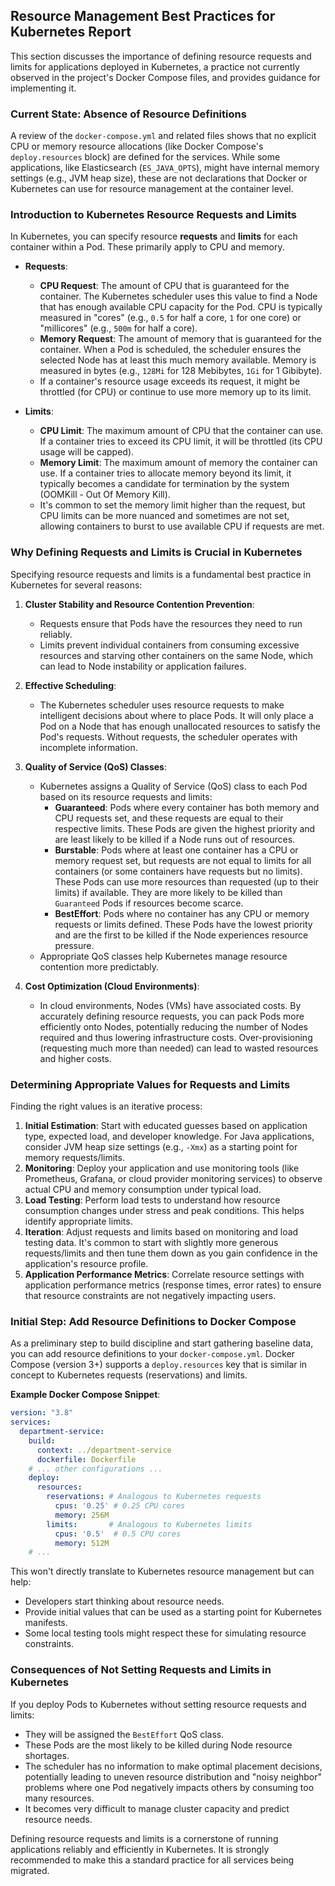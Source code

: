 ## Resource Management Best Practices for Kubernetes Report

This section discusses the importance of defining resource requests and limits for applications deployed in Kubernetes, a practice not currently observed in the project's Docker Compose files, and provides guidance for implementing it.

### Current State: Absence of Resource Definitions

A review of the `docker-compose.yml` and related files shows that no explicit CPU or memory resource allocations (like Docker Compose's `deploy.resources` block) are defined for the services. While some applications, like Elasticsearch (`ES_JAVA_OPTS`), might have internal memory settings (e.g., JVM heap size), these are not declarations that Docker or Kubernetes can use for resource management at the container level.

### Introduction to Kubernetes Resource Requests and Limits

In Kubernetes, you can specify resource **requests** and **limits** for each container within a Pod. These primarily apply to CPU and memory.

*   **Requests**:
    *   **CPU Request**: The amount of CPU that is guaranteed for the container. The Kubernetes scheduler uses this value to find a Node that has enough available CPU capacity for the Pod. CPU is typically measured in "cores" (e.g., `0.5` for half a core, `1` for one core) or "millicores" (e.g., `500m` for half a core).
    *   **Memory Request**: The amount of memory that is guaranteed for the container. When a Pod is scheduled, the scheduler ensures the selected Node has at least this much memory available. Memory is measured in bytes (e.g., `128Mi` for 128 Mebibytes, `1Gi` for 1 Gibibyte).
    *   If a container's resource usage exceeds its request, it might be throttled (for CPU) or continue to use more memory up to its limit.

*   **Limits**:
    *   **CPU Limit**: The maximum amount of CPU that the container can use. If a container tries to exceed its CPU limit, it will be throttled (its CPU usage will be capped).
    *   **Memory Limit**: The maximum amount of memory the container can use. If a container tries to allocate memory beyond its limit, it typically becomes a candidate for termination by the system (OOMKill - Out Of Memory Kill).
    *   It's common to set the memory limit higher than the request, but CPU limits can be more nuanced and sometimes are not set, allowing containers to burst to use available CPU if requests are met.

### Why Defining Requests and Limits is Crucial in Kubernetes

Specifying resource requests and limits is a fundamental best practice in Kubernetes for several reasons:

1.  **Cluster Stability and Resource Contention Prevention**:
    *   Requests ensure that Pods have the resources they need to run reliably.
    *   Limits prevent individual containers from consuming excessive resources and starving other containers on the same Node, which can lead to Node instability or application failures.

2.  **Effective Scheduling**:
    *   The Kubernetes scheduler uses resource requests to make intelligent decisions about where to place Pods. It will only place a Pod on a Node that has enough unallocated resources to satisfy the Pod's requests. Without requests, the scheduler operates with incomplete information.

3.  **Quality of Service (QoS) Classes**:
    *   Kubernetes assigns a Quality of Service (QoS) class to each Pod based on its resource requests and limits:
        *   **Guaranteed**: Pods where every container has both memory and CPU requests set, and these requests are equal to their respective limits. These Pods are given the highest priority and are least likely to be killed if a Node runs out of resources.
        *   **Burstable**: Pods where at least one container has a CPU or memory request set, but requests are not equal to limits for all containers (or some containers have requests but no limits). These Pods can use more resources than requested (up to their limits) if available. They are more likely to be killed than `Guaranteed` Pods if resources become scarce.
        *   **BestEffort**: Pods where no container has any CPU or memory requests or limits defined. These Pods have the lowest priority and are the first to be killed if the Node experiences resource pressure.
    *   Appropriate QoS classes help Kubernetes manage resource contention more predictably.

4.  **Cost Optimization (Cloud Environments)**:
    *   In cloud environments, Nodes (VMs) have associated costs. By accurately defining resource requests, you can pack Pods more efficiently onto Nodes, potentially reducing the number of Nodes required and thus lowering infrastructure costs. Over-provisioning (requesting much more than needed) can lead to wasted resources and higher costs.

### Determining Appropriate Values for Requests and Limits

Finding the right values is an iterative process:

1.  **Initial Estimation**: Start with educated guesses based on application type, expected load, and developer knowledge. For Java applications, consider JVM heap size settings (e.g., `-Xmx`) as a starting point for memory requests/limits.
2.  **Monitoring**: Deploy your application and use monitoring tools (like Prometheus, Grafana, or cloud provider monitoring services) to observe actual CPU and memory consumption under typical load.
3.  **Load Testing**: Perform load tests to understand how resource consumption changes under stress and peak conditions. This helps identify appropriate limits.
4.  **Iteration**: Adjust requests and limits based on monitoring and load testing data. It's common to start with slightly more generous requests/limits and then tune them down as you gain confidence in the application's resource profile.
5.  **Application Performance Metrics**: Correlate resource settings with application performance metrics (response times, error rates) to ensure that resource constraints are not negatively impacting users.

### Initial Step: Add Resource Definitions to Docker Compose

As a preliminary step to build discipline and start gathering baseline data, you can add resource definitions to your `docker-compose.yml`. Docker Compose (version 3+) supports a `deploy.resources` key that is similar in concept to Kubernetes requests (reservations) and limits.

**Example Docker Compose Snippet**:

```yaml
version: "3.8"
services:
  department-service:
    build:
      context: ../department-service
      dockerfile: Dockerfile
    # ... other configurations ...
    deploy:
      resources:
        reservations: # Analogous to Kubernetes requests
          cpus: '0.25' # 0.25 CPU cores
          memory: 256M
        limits:       # Analogous to Kubernetes limits
          cpus: '0.5'  # 0.5 CPU cores
          memory: 512M
    # ...
```
This won't directly translate to Kubernetes resource management but can help:
*   Developers start thinking about resource needs.
*   Provide initial values that can be used as a starting point for Kubernetes manifests.
*   Some local testing tools might respect these for simulating resource constraints.

### Consequences of Not Setting Requests and Limits in Kubernetes

If you deploy Pods to Kubernetes without setting resource requests and limits:
*   They will be assigned the `BestEffort` QoS class.
*   These Pods are the most likely to be killed during Node resource shortages.
*   The scheduler has no information to make optimal placement decisions, potentially leading to uneven resource distribution and "noisy neighbor" problems where one Pod negatively impacts others by consuming too many resources.
*   It becomes very difficult to manage cluster capacity and predict resource needs.

Defining resource requests and limits is a cornerstone of running applications reliably and efficiently in Kubernetes. It is strongly recommended to make this a standard practice for all services being migrated.
